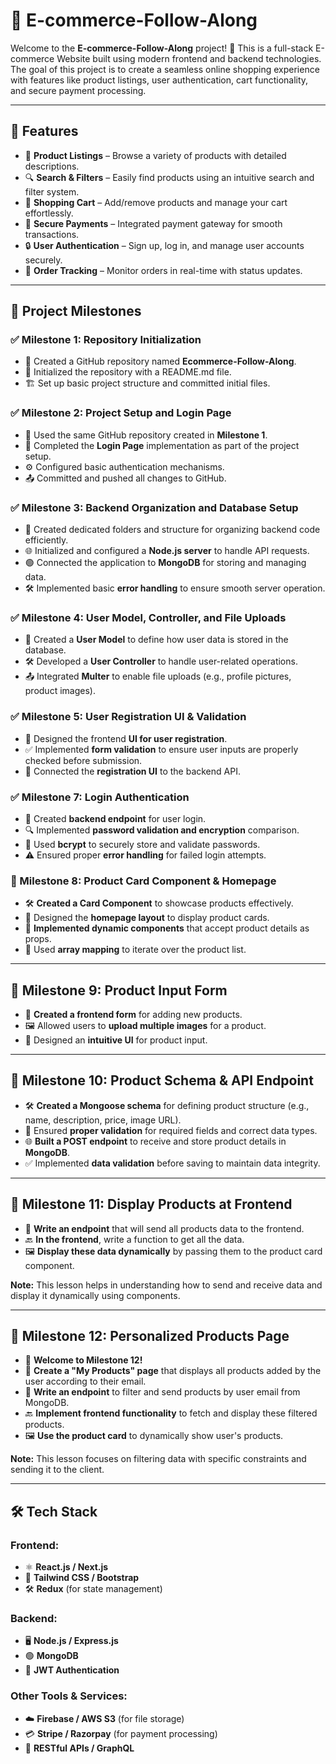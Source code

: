 # 🛒 E-commerce-Follow-Along

Welcome to the **E-commerce-Follow-Along** project! 🚀 This is a full-stack E-commerce Website built using modern frontend and backend technologies. The goal of this project is to create a seamless online shopping experience with features like product listings, user authentication, cart functionality, and secure payment processing.

---

## 🎯 Features

- 🏢 **Product Listings** – Browse a variety of products with detailed descriptions.
- 🔍 **Search & Filters** – Easily find products using an intuitive search and filter system.
- 🛒 **Shopping Cart** – Add/remove products and manage your cart effortlessly.
- 🏦 **Secure Payments** – Integrated payment gateway for smooth transactions.
- 🔒 **User Authentication** – Sign up, log in, and manage user accounts securely.
- 🚚 **Order Tracking** – Monitor orders in real-time with status updates.

---

## 📌 Project Milestones

### ✅ Milestone 1: Repository Initialization

- 📂 Created a GitHub repository named **Ecommerce-Follow-Along**.
- 📝 Initialized the repository with a README.md file.
- 🏗️ Set up basic project structure and committed initial files.

### ✅ Milestone 2: Project Setup and Login Page

- 🔗 Used the same GitHub repository created in **Milestone 1**.
- 🔐 Completed the **Login Page** implementation as part of the project setup.
- ⚙️ Configured basic authentication mechanisms.
- 📤 Committed and pushed all changes to GitHub.

### ✅ Milestone 3: Backend Organization and Database Setup

- 📂 Created dedicated folders and structure for organizing backend code efficiently.
- 🌐 Initialized and configured a **Node.js server** to handle API requests.
- 🟢 Connected the application to **MongoDB** for storing and managing data.
- 🛠️ Implemented basic **error handling** to ensure smooth server operation.

### ✅ Milestone 4: User Model, Controller, and File Uploads

- 👤 Created a **User Model** to define how user data is stored in the database.
- 🛠️ Developed a **User Controller** to handle user-related operations.
- 📤 Integrated **Multer** to enable file uploads (e.g., profile pictures, product images).

### ✅ Milestone 5: User Registration UI & Validation

- 🎨 Designed the frontend **UI for user registration**.
- ✅ Implemented **form validation** to ensure user inputs are properly checked before submission.
- 🔗 Connected the **registration UI** to the backend API.

### ✅ Milestone 7: Login Authentication

- 🔑 Created **backend endpoint** for user login.
- 🔍 Implemented **password validation and encryption** comparison.
- 🔐 Used **bcrypt** to securely store and validate passwords.
- ⚠️ Ensured proper **error handling** for failed login attempts.

### 🎉 Milestone 8: Product Card Component & Homepage

- 🛠️ **Created a Card Component** to showcase products effectively.
- 📄 Designed the **homepage layout** to display product cards.
- 🔧 **Implemented dynamic components** that accept product details as props.
- 🔁 Used **array mapping** to iterate over the product list.

---

## 🚀 Milestone 9: Product Input Form

- 📝 **Created a frontend form** for adding new products.
- 🖼️ Allowed users to **upload multiple images** for a product.
- 🎨 Designed an **intuitive UI** for product input.

---

## 🚀 Milestone 10: Product Schema & API Endpoint

- 🛠️ **Created a Mongoose schema** for defining product structure (e.g., name, description, price, image URL).
- 🔎 Ensured **proper validation** for required fields and correct data types.
- 🌐 **Built a POST endpoint** to receive and store product details in **MongoDB**.
- ✅ Implemented **data validation** before saving to maintain data integrity.

---

## 🚀 Milestone 11: Display Products at Frontend

- 📝 **Write an endpoint** that will send all products data to the frontend.
- 🔙 **In the frontend**, write a function to get all the data.
- 🖼️ **Display these data dynamically** by passing them to the product card component.

**Note:** This lesson helps in understanding how to send and receive data and display it dynamically using components.

---

## 🚀 Milestone 12: Personalized Products Page

- 🌟 **Welcome to Milestone 12!** 
- 🛒 **Create a "My Products" page** that displays all products added by the user according to their email.
- 📝 **Write an endpoint** to filter and send products by user email from MongoDB.
- 🔙 **Implement frontend functionality** to fetch and display these filtered products.
- 🖼️ **Use the product card** to dynamically show user's products.

**Note:** This lesson focuses on filtering data with specific constraints and sending it to the client.

---

## 🛠️ Tech Stack

### **Frontend:**
- ⚛️ **React.js / Next.js**
- 🎨 **Tailwind CSS / Bootstrap**
- 🛠️ **Redux** (for state management)

### **Backend:**
- 🖥️ **Node.js / Express.js**
- 🟢 **MongoDB**
- 🔑 **JWT Authentication**

### **Other Tools & Services:**
- ☁️ **Firebase / AWS S3** (for file storage)
- 💳 **Stripe / Razorpay** (for payment processing)
- 📝 **RESTful APIs / GraphQL**
